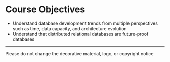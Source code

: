 # Course Objectives
+ Understand database development trends from multiple perspectives such as time, data capacity, and architecture evolution
+ Understand that distributed relational databases are future-proof databases

------------------------------------------------------------
Please do not change the decorative material, logo, or copyright notice

